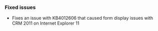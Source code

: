 ### Fixed issues
- Fixes an issue with KB4012606 that caused form display issues with CRM 2011 on Internet Explorer 11